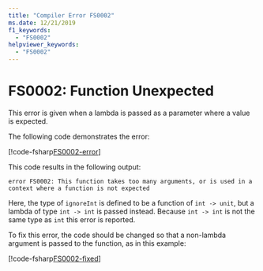 ```yaml
---
title: "Compiler Error FS0002"
ms.date: 12/21/2019
f1_keywords:
  - "FS0002"
helpviewer_keywords:
  - "FS0002"
---
```


# FS0002: Function Unexpected

This error is given when a lambda is passed as a parameter where a value is expected.

The following code demonstrates the error:

[!code-fsharp[FS0002-error](~/samples/snippets/fsharp/compiler-messages/fs0002.fs#1-3)]

This code results in the following output:

```text
error FS0002: This function takes too many arguments, or is used in a context where a function is not expected
```

Here, the type of `ignoreInt` is defined to be a function of `int -> unit`, but a lambda of type `int -> int` is passed instead. Because `int -> int` is not the same type as `int` this error is reported.

To fix this error, the code should be changed so that a non-lambda argument is passed to the function, as in this example:

[!code-fsharp[FS0002-fixed](~/samples/snippets/fsharp/compiler-messages/fs0002.fs#6-8)]
